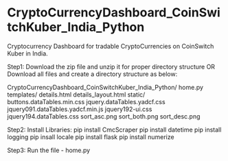 # CryptoCurrencyDashboard_CoinSwitchKuber_India_Python
Cryptocurrency Dashboard for tradable CryptoCurrencies on CoinSwitch Kuber in India.

Step1: Download the zip file and unzip it for proper directory structure
OR
Download all files and create a directory structure as below:
  
  CryptoCurrencyDashboard_CoinSwitchKuber_India_Python/
      home.py
      templates/
          details.html
          details_layout.html
      static/
          buttons.dataTables.min.css
          jquery.dataTables.yadcf.css
          jquery091.dataTables.yadcf.min.js
          jquery192-ui.css
          jquery194.dataTables.css
          sort_asc.png
          sort_both.png
          sort_desc.png
          
Step2: Install Libraries:
  pip install CmcScraper
  pip install datetime
  pip install logging
  pip insall locale
  pip install flask
  pip install numerize
          
Step3: Run the file - home.py
